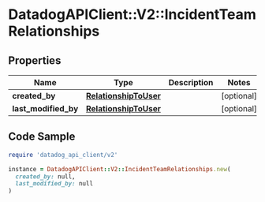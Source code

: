 # DatadogAPIClient::V2::IncidentTeamRelationships

## Properties

| Name | Type | Description | Notes |
| ---- | ---- | ----------- | ----- |
| **created_by** | [**RelationshipToUser**](RelationshipToUser.md) |  | [optional] |
| **last_modified_by** | [**RelationshipToUser**](RelationshipToUser.md) |  | [optional] |

## Code Sample

```ruby
require 'datadog_api_client/v2'

instance = DatadogAPIClient::V2::IncidentTeamRelationships.new(
  created_by: null,
  last_modified_by: null
)
```

